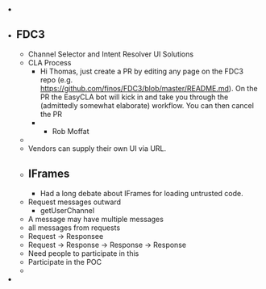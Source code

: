 -
- ## FDC3
	- Channel Selector and Intent Resolver UI Solutions
	- CLA Process
		- Hi Thomas, just create a PR by editing any page on the FDC3 repo (e.g. https://github.com/finos/FDC3/blob/master/README.md). On the PR the EasyCLA bot will kick in and take you through the (admittedly somewhat elaborate) workflow.  You can then cancel the PR
		- - Rob Moffat
	-
	- Vendors can supply their own UI via URL.
	- ## IFrames
		- Had a long debate about IFrames for loading untrusted code.
	- Request messages outward
		- getUserChannel
	- A message may have multiple messages
	- all messages from requests
	- Request -> Responsee
	- Request -> Response -> Response -> Response
	- Need people to participate in this
	- Participate in the POC
	-
-